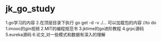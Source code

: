 # jk_go_study
1.go学习的内容
2.在顶层目录下执行 go get -d -v ./... 可以加载包的内容
//to do
1.imooc的gin视频
2.MIT的编程规范书
3.jktime的go进阶教程
4.grpc源码
5.eureka源码
6.论文,对一些模式和数据有深入的理解